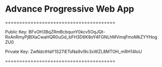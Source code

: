 # Advance Progressive Web App

=======================================

Public Key:
BFxOH3BqZRmBcbqunY0kcv5OqJQt-RxAnRmyPjBIXaCwaHQR0uGd_bFH3D6K8oY4FGNLhMVmqFmoMkZYYHogZU0

Private Key:
ZwNdctHaY1S27iETsNa9vl9c3xWZL8MTOH_mRH14IoU

=======================================
